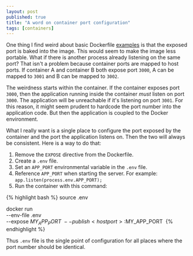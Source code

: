 ```yaml
---
layout: post
published: true
title: "A word on container port configuration"
tags: [containers]
---
```


One thing I find weird about basic Dockerfile [examples](https://docs.docker.com/get-started/part2/#define-a-container-with-dockerfile) 
is that the exposed port is baked into the image.
This would seem to make the image less portable.
What if there is another process already listening on the same port?
That isn't a problem because container ports are mapped to host ports.
If container A and container B both expose port `3000`, A can be mapped to 
`3001` and B can be mapped to `3002`.

The weirdness starts within the container. 
If the container exposes port `3000`, then the application running inside the 
container _must_ listen on port `3000`.
The application will be unreachable if it's listening on port `3001`.
For this reason, it might seem prudent to hardcode the port number into the
application code.
But then the application is coupled to the Docker environment.

What I really want is a single place to configure the port exposed by the
container and the port the application listens on.
Then the two will always be consistent.
Here is a way to do that:

1. Remove the `EXPOSE` directive from the Dockerfile.
1. Create a `.env` file.
1. Set an `APP_PORT` environmental variable in the `.env` file.
1. Reference `APP_PORT` when starting the server. For example: 
`app.listen(process.env.APP_PORT);`
1. Run the container with this command:

{% highlight bash %}
source .env

docker run \
  --env-file .env \
  --expose $MY_APP_PORT \
  --publish <host port>:$MY_APP_PORT
  <image name>
{% endhighlight %}

Thus `.env` file is the single point of configuration for all places where the 
port number should be identical.
